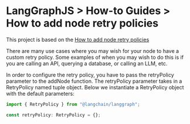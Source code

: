 # LangGraphJS > How-to Guides > How to add node retry policies

This project is based on the [How to add node retry policies](https://langchain-ai.github.io/langgraphjs/how-tos/node-retry-policies/)

There are many use cases where you may wish for your node to have a custom retry policy. Some examples of when you may wish to do this is if you are calling an API, querying a database, or calling an LLM, etc.

In order to configure the retry policy, you have to pass the retryPolicy parameter to the addNode function. The retryPolicy parameter takes in a RetryPolicy named tuple object. Below we instantiate a RetryPolicy object with the default parameters:

```ts
import { RetryPolicy } from "@langchain/langgraph";

const retryPolicy: RetryPolicy = {};
```

